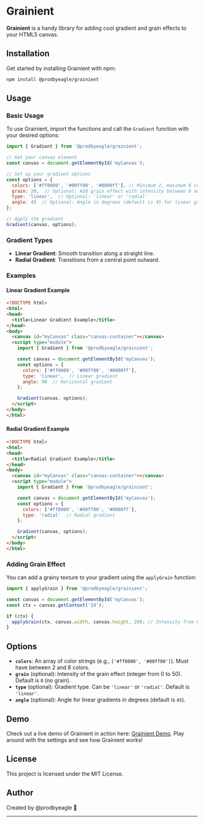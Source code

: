 # Grainient

**Grainient** is a handy library for adding cool gradient and grain effects to your HTML5 canvas.

## Installation

Get started by installing Grainient with npm:

```bash
npm install @prodbyeagle/grainient
```

## Usage

### Basic Usage

To use Grainient, import the functions and call the `Gradient` function with your desired options:

```javascript
import { Gradient } from '@prodbyeagle/grainient';

// Get your canvas element
const canvas = document.getElementById('myCanvas');

// Set up your gradient options
const options = {
  colors: ['#ff0000', '#00ff00', '#0000ff'], // Minimum 2, maximum 8 colors
  grain: 20,  // Optional: Add grain effect with intensity between 0 and 50
  type: 'linear',  // Optional: 'linear' or 'radial'
  angle: 45  // Optional: Angle in degrees (default is 45 for linear gradients)
};

// Apply the gradient
Gradient(canvas, options);
```

### Gradient Types

- **Linear Gradient**: Smooth transition along a straight line.
- **Radial Gradient**: Transitions from a central point outward.

### Examples

#### Linear Gradient Example

```html
<!DOCTYPE html>
<html>
<head>
  <title>Linear Gradient Example</title>
</head>
<body>
  <canvas id="myCanvas" class="canvas-container"></canvas>
  <script type="module">
    import { Gradient } from '@prodbyeagle/grainient';

    const canvas = document.getElementById('myCanvas');
    const options = {
      colors: ['#ff0000', '#00ff00', '#0000ff'],
      type: 'linear',  // Linear gradient
      angle: 90  // Horizontal gradient
    };

    Gradient(canvas, options);
  </script>
</body>
</html>
```

#### Radial Gradient Example

```html
<!DOCTYPE html>
<html>
<head>
  <title>Radial Gradient Example</title>
</head>
<body>
  <canvas id="myCanvas" class="canvas-container"></canvas>
  <script type="module">
    import { Gradient } from '@prodbyeagle/grainient';

    const canvas = document.getElementById('myCanvas');
    const options = {
      colors: ['#ff0000', '#00ff00', '#0000ff'],
      type: 'radial'  // Radial gradient
    };

    Gradient(canvas, options);
  </script>
</body>
</html>
```

### Adding Grain Effect

You can add a grainy texture to your gradient using the `applyGrain` function:

```javascript
import { applyGrain } from '@prodbyeagle/grainient';

const canvas = document.getElementById('myCanvas');
const ctx = canvas.getContext('2d');

if (ctx) {
  applyGrain(ctx, canvas.width, canvas.height, 20); // Intensity from 0 to 50
}
```

## Options

- **`colors`**: An array of color strings (e.g., `['#ff0000', '#00ff00']`). Must have between 2 and 8 colors.
- **`grain`** (optional): Intensity of the grain effect (integer from 0 to 50). Default is `0` (no grain).
- **`type`** (optional): Gradient type. Can be `'linear'` or `'radial'`. Default is `'linear'`.
- **`angle`** (optional): Angle for linear gradients in degrees (default is `45`).

## Demo

Check out a live demo of Grainient in action here: [Grainient Demo](https://prodbyeagle.github.io/grainient/#try-it). Play around with the settings and see how Grainient works!

## License

This project is licensed under the MIT License.

## Author

Created by @prodbyeagle 🦅

---
